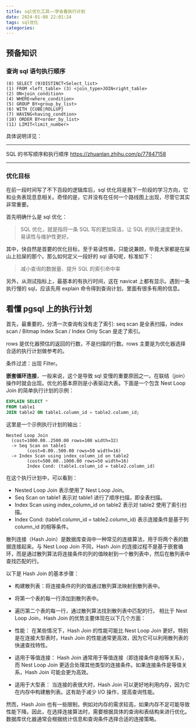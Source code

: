 ```yaml
---
title: sql优化工具——学会看执行计划
date: 2024-01-08 22:01:24
tags: sql优化
categories:
---
```


## 预备知识

### 查询 sql 语句执行顺序

```
(8) SELECT (9)DISTINCT<Select_list>
(1) FROM <left_table> (3) <join_type>JOIN<right_table>
(2) ON<join_condition>
(4) WHERE<where_condition>
(5) GROUP BY<group_by_list>
(6) WITH {CUBE|ROLLUP}
(7) HAVING<having_condtion>
(10) ORDER BY<order_by_list>
(11) LIMIT<limit_number>
```

具体说明详见：

---

SQL 的书写顺序和执行顺序
https://zhuanlan.zhihu.com/p/77847158

---

### 优化目标

在前一段时间写了不下百段的逻辑库后，sql 优化将是我下一阶段的学习方向，它和业务表现息息相关。奇怪的是，它并没有在任何一个路线图上出现，尽管它其实非常重要。

首先明确什么是 sql 优化：

> SQL 优化，就是指将一条 SQL 写的更加简洁，让 SQL 的执行速度更快，易读性与维护性更好。

其中，快自然是首要的优化目标，至于易读性嘛，只能说兼顾，毕竟大家都是在屎山上拉屎的那个。那么如何定义一段好的 sql 语句呢，标准如下：

> 减小查询的数据量、提升 SQL 的索引命中率

另外，从测试指标上，最基本的有执行时间，这在 navicat 上都有显示。遇到一条执行慢的 sql，应该先用 explain 命令得到查询计划，里面有很多有用的信息。

## 看懂 pgsql 上的执行计划

首先，最重要的，分清一次查询有没有走了索引: seq scan 是全表扫描，index scan / Bitmap Index Scan / Index Only Scan 是走了索引。

rows 是优化器预估的返回的行数，不是扫描的行数。rows 主要是为优化器选择合适的执行计划做参考的。

条件过滤：出现 Filter。

**嵌套循环连接**，一般来说，这个是导致 sql 变慢的重要原因之一。在联结（join）操作时就会出现。优化的基本原则是小表驱动大表。下面是一个包含 Nest Loop Join 的简单执行计划的示例：

```sql
EXPLAIN SELECT *
FROM table1
JOIN table2 ON table1.column_id = table2.column_id;
```

这里是一个示例执行计划的输出：

```
Nested Loop Join
  (cost=1000.00..2500.00 rows=100 width=32)
  -> Seq Scan on table1
        (cost=0.00..500.00 rows=50 width=16)
  -> Index Scan using index_column_id on table2
        (cost=500.00..1000.00 rows=50 width=16)
        Index Cond: (table1.column_id = table2.column_id)
```

在这个执行计划中，可以看到：

- Nested Loop Join 表示使用了 Nest Loop Join。
- Seq Scan on table1 表示对 table1 进行了顺序扫描，即全表扫描。
- Index Scan using index_column_id on table2 表示对 table2 使用了索引扫描。
- Index Cond: (table1.column_id = table2.column_id) 表示连接条件是基于列 column_id 的相等条件。

散列连接（Hash Join）是数据库查询中一种常见的连接算法，用于将两个表的数据连接起来。与 Nest Loop Join 不同，Hash Join 的连接过程不是基于嵌套循环，而是通过散列算法将连接条件的列的值映射到一个散列表中，然后在散列表中查找匹配的行。

以下是 Hash Join 的基本步骤：

- 构建散列表：将连接条件的列的值通过散列算法映射到散列表中。
- 将第一个表的每一行添加到散列表中。
- 遍历第二个表的每一行，通过散列算法找到散列表中匹配的行。
  相比于 Nest Loop Join，Hash Join 的优势主要体现在以下几个方面：

- 性能： 在某些情况下，Hash Join 的性能可能比 Nest Loop Join 更好。特别是在连接大型表时，Hash Join 的性能通常更高效，因为它可以利用散列表的快速查找特性。

- 适用于等值连接： Hash Join 通常用于等值连接（即连接条件是相等关系），而 Nest Loop Join 更适合处理其他类型的连接条件。如果连接条件是等值关系，Hash Join 可能会更为高效。

- 适用于大型表： 当连接的表很大时，Hash Join 可以更好地利用内存，因为它在内存中构建散列表。这有助于减少 I/O 操作，提高查询性能。

然而，Hash Join 也有一些限制，例如对内存的需求较高，如果内存不足可能导致性能下降。因此，在选择连接算法时，需要根据具体的查询和表结构来进行优化。数据库优化器通常会根据统计信息和查询条件选择合适的连接策略。
